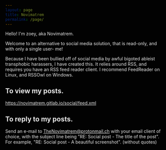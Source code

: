 ```yaml
---
layout: page
title: Novimatrem
permalink: /page/
---
```


<style>
html {
  filter: invert(1.0);
}
body {
  filter: invert(0.0);
}
img {
  filter: invert(1.0);
}
pre {
  filter: invert(1.0);
}
iframe {
  filter: invert(1.0);
}
</style>

Hello!
I'm zoey, aka Novimatrem. 

Welcome to an alternative to social media solution, that is read-only, and with only a single user- me!

Because I have been bullied off of social media by awful bigoted ableist transphobic harassers, I have created this. It relies around RSS, and requires you have an RSS feed reader client. I recommend FeedReader on Linux, and RSSOwl on Windows.

## To view my posts.

https://novimatrem.gitlab.io/social/feed.xml

## To reply to my posts.

Send an e-mail to TheNovimatrem@protonmail.ch with your email client of choice, with the subject line being "RE: Social post - The title of the post". For example, "RE: Social post - A beautiful screenshot". (without quotes)

